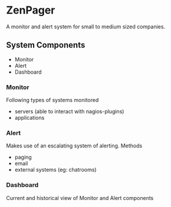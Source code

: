 # ZenPager

A monitor and alert system for small to medium sized companies.


## System Components

- Monitor
- Alert
- Dashboard


### Monitor


Following types of systems monitored
- servers (able to interact with nagios-plugins)
- applications


### Alert

Makes use of an escalating system of alerting.
Methods
- paging
- email
- external systems (eg: chatrooms)


### Dashboard

Current and historical view of Monitor and Alert components
